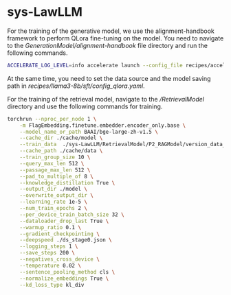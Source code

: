 # sys-LawLLM

For the training of the generative model, we use the alignment-handbook framework to perform QLora fine-tuning on the model. You need to navigate to the *GenerationModel/alignment-handbook* file directory and run the following commands. 
```bash
ACCELERATE_LOG_LEVEL=info accelerate launch --config_file recipes/accelerate_configs/multi_gpu.yaml --num_processes=1 scripts/run_sft.py recipes/llama3-8b/sft/config_qlora.yaml --load_in_4bit=true
```

At the same time, you need to set the data source and the model saving path in *recipes/llama3-8b/sft/config_qlora.yaml*.

For the training of the retrieval model, navigate to the */RetrievalModel* directory and use the following commands for training.

```bash
torchrun --nproc_per_node 1 \
    -m FlagEmbedding.finetune.embedder.encoder_only.base \
    --model_name_or_path BAAI/bge-large-zh-v1.5 \
    --cache_dir ./cache/model \
    --train_data  ./sys-LawLLM/RetrievalModel/P2_RAGModel/version_data_5 \
    --cache_path ./cache/data \
    --train_group_size 10 \
    --query_max_len 512 \
    --passage_max_len 512 \
    --pad_to_multiple_of 8 \
    --knowledge_distillation True \
    --output_dir ./model \
    --overwrite_output_dir \
    --learning_rate 1e-5 \
    --num_train_epochs 2 \
    --per_device_train_batch_size 32 \
    --dataloader_drop_last True \
    --warmup_ratio 0.1 \
    --gradient_checkpointing \
    --deepspeed ./ds_stage0.json \
    --logging_steps 1 \
    --save_steps 200 \
    --negatives_cross_device \
    --temperature 0.02 \
    --sentence_pooling_method cls \
    --normalize_embeddings True \
    --kd_loss_type kl_div 
```